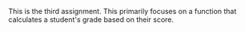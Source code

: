 This is the third assignment.
This primarily focuses on a function that calculates a student's grade based on their score.
